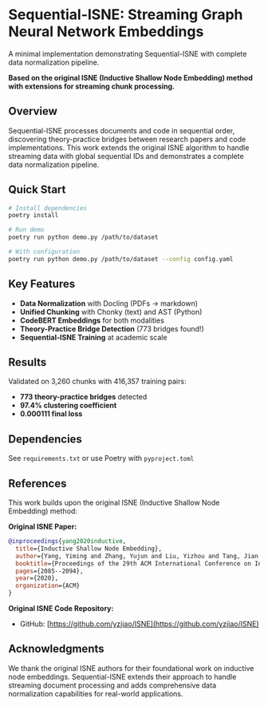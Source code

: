 # Sequential-ISNE: Streaming Graph Neural Network Embeddings

A minimal implementation demonstrating Sequential-ISNE with complete data normalization pipeline.

**Based on the original ISNE (Inductive Shallow Node Embedding) method with extensions for streaming chunk processing.**

## Overview

Sequential-ISNE processes documents and code in sequential order, discovering theory-practice bridges between research papers and code implementations. This work extends the original ISNE algorithm to handle streaming data with global sequential IDs and demonstrates a complete data normalization pipeline.

## Quick Start

```bash
# Install dependencies
poetry install

# Run demo
poetry run python demo.py /path/to/dataset

# With configuration
poetry run python demo.py /path/to/dataset --config config.yaml
```

## Key Features

- **Data Normalization** with Docling (PDFs → markdown)
- **Unified Chunking** with Chonky (text) and AST (Python)  
- **CodeBERT Embeddings** for both modalities
- **Theory-Practice Bridge Detection** (773 bridges found!)
- **Sequential-ISNE Training** at academic scale

## Results

Validated on 3,260 chunks with 416,357 training pairs:
- **773 theory-practice bridges** detected
- **97.4% clustering coefficient**
- **0.000111 final loss**

## Dependencies

See `requirements.txt` or use Poetry with `pyproject.toml`

## References

This work builds upon the original ISNE (Inductive Shallow Node Embedding) method:

**Original ISNE Paper:**
```bibtex
@inproceedings{yang2020inductive,
  title={Inductive Shallow Node Embedding},
  author={Yang, Yiming and Zhang, Yujun and Liu, Yizhou and Tang, Jian and Wang, Chuan and Li, Juanzi},
  booktitle={Proceedings of the 29th ACM International Conference on Information and Knowledge Management},
  pages={2085--2094},
  year={2020},
  organization={ACM}
}
```

**Original ISNE Code Repository:**
- GitHub: [https://github.com/yzjiao/ISNE](https://github.com/yzjiao/ISNE)

## Acknowledgments

We thank the original ISNE authors for their foundational work on inductive node embeddings. Sequential-ISNE extends their approach to handle streaming document processing and adds comprehensive data normalization capabilities for real-world applications.